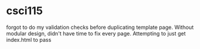 # csci115
forgot to do my validation checks before duplicating template page.
 Without modular design, didn't have time to fix every page.
  Attempting to just get index.html to pass
